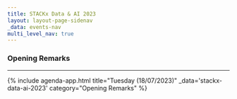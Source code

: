```yaml
---
title: STACKx Data & AI 2023
layout: layout-page-sidenav
_data: events-nav
multi_level_nav: true
---
```


<!-- Header -->

### Opening Remarks

<hr />

{% include agenda-app.html
title="Tuesday (18/07/2023)"
_data='stackx-data-ai-2023'
category="Opening Remarks"
%}

<br />
